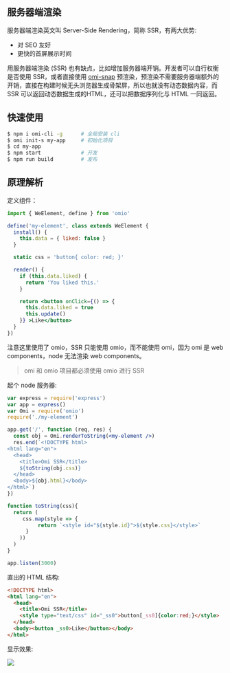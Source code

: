 ## 服务器端渲染

服务器端渲染英文叫 Server-Side Rendering，简称 SSR，有两大优势:

* 对 SEO 友好
* 更快的首屏展示时间

用服务器端渲染 (SSR) 也有缺点，比如增加服务器端开销。开发者可以自行权衡是否使用 SSR，或者直接使用 [omi-snap](https://github.com/Tencent/omi/blob/master/tutorial/omi-snap.cn.md) 预渲染，预渲染不需要服务器端额外的开销，直接在构建时候无头浏览器生成骨架屏，所以也就没有动态数据内容，而 SSR 可以返回动态数据生成的HTML，还可以把数据序列化与 HTML 一同返回。

## 快速使用

```bash
$ npm i omi-cli -g      # 全局安装 cli
$ omi init-s my-app     # 初始化项目 
$ cd my-app           
$ npm start             # 开发
$ npm run build         # 发布
```

## 原理解析

定义组件：

```jsx
import { WeElement, define } from 'omio'

define('my-element', class extends WeElement {
  install() {
    this.data = { liked: false }
  }

  static css = 'button{ color: red; }'

  render() {
    if (this.data.liked) {
      return 'You liked this.'
    }

    return <button onClick={() => {
      this.data.liked = true
      this.update()
    }} >Like</button>
  }
})
```

注意这里使用了 omio，SSR 只能使用 omio，而不能使用 omi，因为 omi 是 web components，node 无法渲染 web components。

> omi 和 omio 项目都必须使用 omio 进行 SSR

起个 node 服务器:

```jsx
var express = require('express')
var app = express()
var Omi = require('omio')
require('./my-element')

app.get('/', function (req, res) {
  const obj = Omi.renderToString(<my-element />)
  res.end(`<!DOCTYPE html>
<html lang="en">
  <head>
    <title>Omi SSR</title>
    ${toString(obj.css)}
  </head>
  <body>${obj.html}</body>
</html>`)
})

function toString(css){
  return (
     css.map(style => {
          return `<style id="${style.id}">${style.css}</style>`
      }
    ))
  )
}

app.listen(3000)
```

直出的 HTML 结构:

```html
<!DOCTYPE html>
<html lang="en">
  <head>
    <title>Omi SSR</title>
    <style type="text/css" id="_ss0">button[_ss0]{color:red;}</style>
  </head>
  <body><button _ss0>Like</button></body>
</html>
```

显示效果:

![](https://github.com/Tencent/omi/raw/master/assets/hello-ssr.png)


